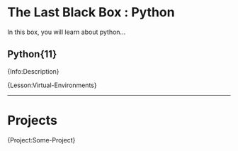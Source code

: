 # The Last Black Box : Python
In this box, you will learn about python...

## Python{11}
{Info:Description}

{Lesson:Virtual-Environments}

---

# Projects
{Project:Some-Project}
